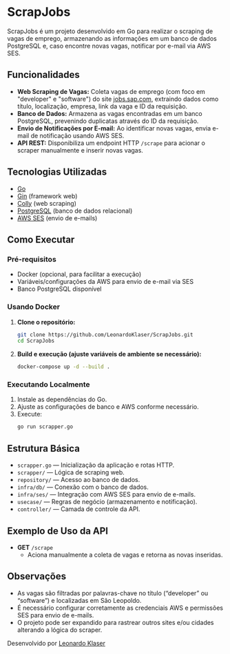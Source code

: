 # ScrapJobs

ScrapJobs é um projeto desenvolvido em Go para realizar o scraping de vagas de emprego, armazenando as informações em um banco de dados PostgreSQL e, caso encontre novas vagas, notificar por e-mail via AWS SES.

## Funcionalidades

- **Web Scraping de Vagas:** Coleta vagas de emprego (com foco em "developer" e "software") do site [jobs.sap.com](https://jobs.sap.com/search/?q=&locationsearch=S%C3%A3o+Leopoldo&location=S%C3%A3o+Leopoldo&scrollToTable=true), extraindo dados como título, localização, empresa, link da vaga e ID da requisição.
- **Banco de Dados:** Armazena as vagas encontradas em um banco PostgreSQL, prevenindo duplicatas através do ID da requisição.
- **Envio de Notificações por E-mail:** Ao identificar novas vagas, envia e-mail de notificação usando AWS SES.
- **API REST:** Disponibiliza um endpoint HTTP `/scrape` para acionar o scraper manualmente e inserir novas vagas.

## Tecnologias Utilizadas

- [Go](https://golang.org/)
- [Gin](https://github.com/gin-gonic/gin) (framework web)
- [Colly](https://github.com/gocolly/colly) (web scraping)
- [PostgreSQL](https://www.postgresql.org/) (banco de dados relacional)
- [AWS SES](https://aws.amazon.com/ses/) (envio de e-mails)

## Como Executar

### Pré-requisitos

- Docker (opcional, para facilitar a execução)
- Variáveis/configurações da AWS para envio de e-mail via SES
- Banco PostgreSQL disponível

### Usando Docker

1. **Clone o repositório:**
   ```bash
   git clone https://github.com/LeonardoKlaser/ScrapJobs.git
   cd ScrapJobs
   ```

2. **Build e execução (ajuste variáveis de ambiente se necessário):**
   ```bash
   docker-compose up -d --build .
   ```

### Executando Localmente

1. Instale as dependências do Go.
2. Ajuste as configurações de banco e AWS conforme necessário.
3. Execute:
   ```bash
   go run scrapper.go
   ```

## Estrutura Básica

- `scrapper.go` — Inicialização da aplicação e rotas HTTP.
- `scrapper/` — Lógica de scraping web.
- `repository/` — Acesso ao banco de dados.
- `infra/db/` — Conexão com o banco de dados.
- `infra/ses/` — Integração com AWS SES para envio de e-mails.
- `usecase/` — Regras de negócio (armazenamento e notificação).
- `controller/` — Camada de controle da API.

## Exemplo de Uso da API

- **GET** `/scrape`
  - Aciona manualmente a coleta de vagas e retorna as novas inseridas.

## Observações

- As vagas são filtradas por palavras-chave no título (“developer” ou “software”) e localizadas em São Leopoldo.
- É necessário configurar corretamente as credenciais AWS e permissões SES para envio de e-mails.
- O projeto pode ser expandido para rastrear outros sites e/ou cidades alterando a lógica do scraper.


Desenvolvido por [Leonardo Klaser](https://github.com/LeonardoKlaser)
